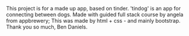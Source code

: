 This project is for a made up app, based on tinder. 'tindog' is an app for connecting between dogs.
Made with guided full stack course by angela from appbrewery; This was made by html + css - and mainly bootstrap.
Thank you so much,
Ben Daniels.
